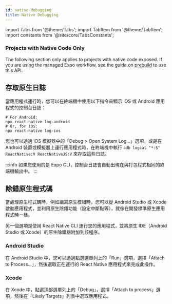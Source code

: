 ```yaml
---
id: native-debugging
title: Native Debugging
---
```


import Tabs from '@theme/Tabs'; import TabItem from '@theme/TabItem'; import constants from '@site/core/TabsConstants';

<div className="banner-native-code-required">
  <h3>Projects with Native Code Only</h3><p>
    The following section only applies to projects with native code exposed. If you are using the managed Expo workflow, see the guide on <a href="https://docs.expo.dev/workflow/prebuild/" target="_blank">prebuild</a> to use this API.</p>
</div>

## 存取原生日誌

當應用程式運行時，您可以在終端機中使用以下指令來顯示 iOS 或 Android 應用程式的控制台日誌：

```shell
# For Android:
npx react-native log-android
# Or, for iOS:
npx react-native log-ios
```

您也可以透過 iOS 模擬器中的「Debug > Open System Log…」選項，或是在 Android 裝置或模擬器上運行應用程式時，在終端機中執行 `adb logcat "*:S" ReactNative:V ReactNativeJS:V` 來存取這些日誌。

:::info
如果您使用的是 Expo CLI，控制台日誌會自動出現在與打包程式相同的終端機輸出中。
:::

## 除錯原生程式碼

當處理原生程式碼時，例如編寫原生模組時，您可以從 Android Studio 或 Xcode 啟動應用程式，並利用原生除錯功能（設定中斷點等），就像在開發標準原生應用程式時一樣。

另一個選項是使用 React Native CLI 運行您的應用程式，並將原生 IDE（Android Studio 或 Xcode）的原生除錯器附加到該程序。

### Android Studio

在 Android Studio 中，您可以透過點選選單列上的「Run」選項，選擇「Attach to Process...」，然後選取正在運行的 React Native 應用程式來完成此操作。

### Xcode

在 Xcode 中，點選頂部選單列上的「Debug」，選擇「Attach to process」選項，然後在「Likely Targets」列表中選取應用程式。